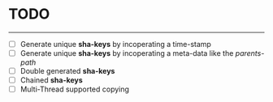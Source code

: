 # TODO
---

 - [ ] Generate unique **sha-keys** by incoperating a time-stamp 
 - [ ] Generate unique **sha-keys** by incoperating a meta-data like the *parents-path*
 - [ ] Double generated **sha-keys**
 - [ ] Chained **sha-keys**
 - [ ] Multi-Thread supported copying
